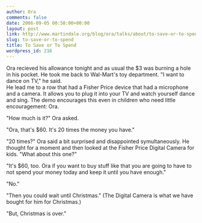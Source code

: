 ```yaml
---
author: Ora
comments: false
date: 2006-09-05 00:58:00+00:00
layout: post
link: http://www.martindale.org/blog/ora/talks/about/to-save-or-to-spend
slug: to-save-or-to-spend
title: To Save or To Spend
wordpress_id: 216
---
```


Ora recieved his allowance tonight and as usual the $3 was burning a hole in his pocket. He took me back to Wal-Mart's toy department. "I want to dance on TV," he said.   
He lead me to a row that had a Fisher Price device that had a microphone and a camera. It allows you to plug it into your TV and watch yourself dance and sing. The demo encourages this even in children who need little encouragement: Ora.  
  
"How much is it?" Ora asked.  
  
"Ora, that's $60. It's 20 times the money you have."  
  
"20 times?" Ora said a bit surprised and disappointed symultaneously. He thought for a moment and then looked at the Fisher Price Digital Camera for kids. "What about this one?"  
  
"It's $60, too. Ora if you want to buy stuff like that you are going to have to not spend your money today and keep it until you have enough."  
  
"No."  
  
"Then you could wait until Christmas." (The Digital Camera is what we have bought for him for Christmas.)  
  
"But, Christmas is over."
